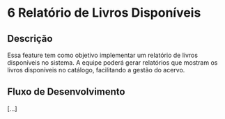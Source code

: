 # 6 Relatório de Livros Disponíveis

## Descrição
Essa feature tem como objetivo implementar um relatório de livros disponíveis no sistema. A equipe poderá gerar relatórios que mostram os livros disponíveis no catálogo, facilitando a gestão do acervo.

## Fluxo de Desenvolvimento
[...]